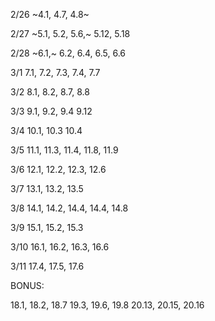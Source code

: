 2/26 ~4.1, 4.7, 4.8~

2/27 ~5.1, 5.2, 5.6,~ 5.12, 5.18

2/28 ~6.1,~ 6.2, 6.4, 6.5, 6.6

3/1 7.1, 7.2, 7.3, 7.4, 7.7

3/2 8.1, 8.2, 8.7, 8.8

3/3 9.1, 9.2, 9.4 9.12

3/4 10.1, 10.3 10.4

3/5 11.1, 11.3, 11.4, 11.8, 11.9

3/6 12.1, 12.2, 12.3, 12.6

3/7 13.1, 13.2, 13.5

3/8 14.1, 14.2, 14.4, 14.4, 14.8

3/9 15.1, 15.2, 15.3

3/10 16.1, 16.2, 16.3, 16.6

3/11 17.4, 17.5, 17.6

BONUS:

18.1, 18.2, 18.7
19.3, 19.6, 19.8
20.13, 20.15, 20.16